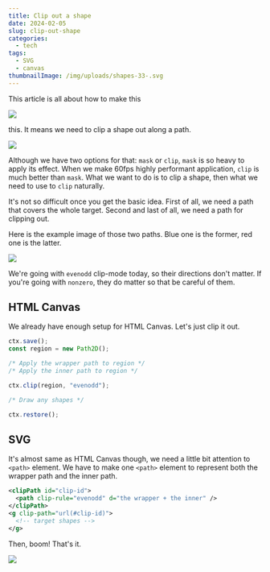```yaml
---
title: Clip out a shape
date: 2024-02-05
slug: clip-out-shape
categories:
  - tech
tags:
  - SVG
  - canvas
thumbnailImage: /img/uploads/shapes-33-.svg
---
```

This article is all about how to make this

<!--more-->

![](/img/uploads/shapes-34-.svg)

this. It means we need to clip a shape out along a path.

![](/img/uploads/shapes-33-.svg)

Although we have two options for that: `mask` or `clip`, `mask` is so heavy to apply its effect. When we make 60fps highly performant application, `clip` is much better than `mask`. What we want to do is to clip a shape, then what we need to use to `clip` naturally.

It's not so difficult once you get the basic idea. First of all, we need a path that covers the whole target. Second and last of all, we need a path for clipping out.

Here is the example image of those two paths. Blue one is the former, red one is the latter.

![](/img/uploads/screenshot-2024-02-05-193004.png)

We're going with `evenodd` clip-mode today, so their directions don't matter. If you're going with `nonzero`, they do matter so that be careful of them.

## HTML Canvas

We already have enough setup for HTML Canvas. Let's just clip it out.

```javascript
ctx.save();
const region = new Path2D();

/* Apply the wrapper path to region */
/* Apply the inner path to region */

ctx.clip(region, "evenodd");

/* Draw any shapes */

ctx.restore();
```

## SVG

It's almost same as HTML Canvas though, we need a little bit attention to `<path>` element. We have to make one `<path>` element to represent both the wrapper path and the inner path.

```svg
<clipPath id="clip-id">
  <path clip-rule="evenodd" d="the wrapper + the inner" />
</clipPath>
<g clip-path="url(#clip-id)">
  <!-- target shapes -->
</g>
```

Then, boom! That's it.

![](/img/uploads/shapes-33-.svg)
